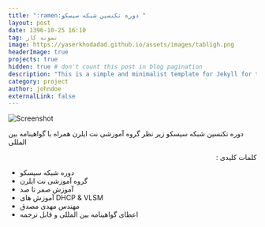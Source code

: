 ```yaml
---
title: ":ramen:دوره تکنسین شبکه سیسکو "
layout: post
date: 1396-10-25 16:10
tag: نمونه کار 
image: https://yaserkhodadad.github.io/assets/images/tabligh.png
headerImage: true
projects: true
hidden: true # don't count this post in blog pagination
description: "This is a simple and minimalist template for Jekyll for those who likes to eat noodles."
category: project
author: johndoe
externalLink: false
---
```


![Screenshot](https://yaserkhodadad.github.io/assets/port/p13.png)


<p style="direction:rtl">

دوره تکنسین شبکه سیسکو زیر نظر گروه آموزشی نت ایلرن همراه با گواهینامه بین المللی
</p>

<p style="direction:rtl">
کلمات کلیدی :<br/>

-  دوره شبکه سیسکو  <br/>
-   گروه آموزشی نت ایلرن <br/>
- آموزش صفر تا صد  <br/>
- آموزش های DHCP & VLSM <br/>
- مهندس مهدی مصدق <br/>
-   اعطای گواهینامه بین المللی و قابل ترجمه<br/>
</p>

